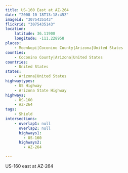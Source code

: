 ```yaml
---
title: US-160 East at AZ-264
date: "2008-10-18T13:18:45Z"
imageid: "3075435143"
flickrid: "3075435143"
location:
    latitude: 36.11908
    longitude: -111.228958
places:
    - Moenkopi|Coconino County|Arizona|United States
counties:
    - Coconino County|Arizona|United States
countries:
    - United States
states:
    - Arizona|United States
highwaytypes:
    - US Highway
    - Arizona State Highway
highways:
    - US-160
    - AZ-264
tags:
    - Shield
intersections:
    - overlap1: null
      overlap2: null
      highways1:
        - US-160
      highways2:
        - AZ-264

---
```

US-160 east at AZ-264